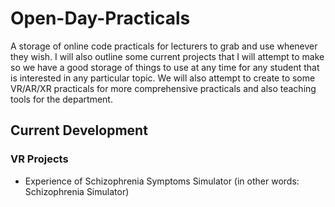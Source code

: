 # Open-Day-Practicals

A storage of online code practicals for lecturers to grab and use whenever they wish. I will also outline some current projects that I will attempt to make so we have a good storage of things to use at any time for any student that is interested in any particular topic. We will also attempt to create to some VR/AR/XR practicals for more comprehensive practicals and also teaching tools for the department. 



## Current Development

### VR Projects 
- Experience of Schizophrenia Symptoms Simulator (in other words: Schizophrenia Simulator)






